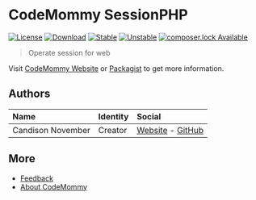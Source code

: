 # CodeMommy SessionPHP

[![License](https://poser.pugx.org/CodeMommy/SessionPHP/license?format=flat-square)](LICENSE)
[![Download](https://poser.pugx.org/CodeMommy/SessionPHP/downloads?format=flat-square)](https://packagist.org/packages/CodeMommy/SessionPHP)
[![Stable](https://poser.pugx.org/CodeMommy/SessionPHP/version?format=flat-square)](https://packagist.org/packages/CodeMommy/SessionPHP)
[![Unstable](https://poser.pugx.org/CodeMommy/SessionPHP/v/unstable?format=flat-square)](https://packagist.org/packages/CodeMommy/SessionPHP)
[![composer.lock Available](https://poser.pugx.org/CodeMommy/SessionPHP/composerlock?format=flat-square)](https://packagist.org/packages/CodeMommy/SessionPHP)

> Operate session for web

Visit [CodeMommy Website](http://www.codemommy.com) or [Packagist](https://packagist.org/packages/CodeMommy/SessionPHP) to get more information.

## Authors

| Name | Identity | Social |
| :--- | :------- | :----- |
| Candison November | Creator  | [Website](http://www.kandisheng.com) - [GitHub](https://github.com/KanDisheng) |

## More

- [Feedback](https://github.com/CodeMommy/SessionPHP/issues)
- [About CodeMommy](https://github.com/CodeMommy/CodeMommy)